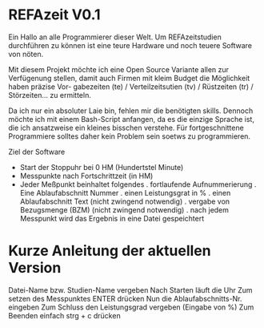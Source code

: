 # REFAzeit V0.1
Ein Hallo an alle Programmierer dieser Welt. Um REFAzeitstudien durchführen zu
können ist eine teure Hardware und noch teuere Software von nöten.

Mit diesem Projekt möchte ich eine Open Source Variante allen zur Verfügenung 
stellen, damit auch Firmen mit kleim Budget die Möglichkeit haben präzise Vor-
gabezeiten (te) / Verteilzeitsutien (tv) / Rüstzeiten (tr) / Störzeiten...
zu ermitteln. 

Da ich nur ein absoluter Laie bin, fehlen mir die benötigten skills. Dennoch
möchte ich mit einem Bash-Script anfangen, da es die einzige Sprache ist, die
ich ansatzweise ein kleines bisschen verstehe.
Für fortgeschnittene Programmiere solltes daher kein Problem sein soetws zu
programmieren.

Ziel der Software
- Start der Stoppuhr bei 0 HM (Hundertstel Minute)
- Messpunkte nach Fortschrittzeit (in HM)
- Jeder Meßpunkt beinhaltet folgendes
          . fortlaufende Aufnummerierung
          . Eine Ablaufabschnitt Nummer
          . einen Leistungsgrat in %
          . einen Ablaufabschnitt Text (nicht zwingend notwendig)
          . vergabe von Bezugsmenge (BZM) (nicht zwingend notwendig)
          . nach jedem Messpunkt wird das Ergebnis in eine Datei gespeichtert

# Kurze Anleitung der aktuellen Version
Datei-Name bzw. Studien-Name vergeben
Nach Starten läuft die Uhr
Zum setzen des Messpunktes ENTER drücken
Nun die Ablaufabschnitts-Nr. eingeben
Zum Schluss den Leistungsgrad vergeben (Eingabe von %)
Zum Beenden einfach strg + c drücken
